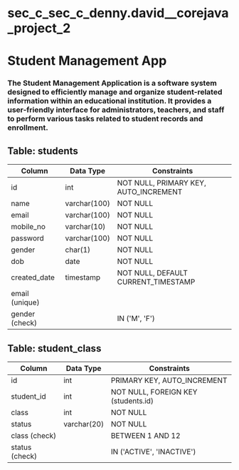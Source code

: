 # sec_c_sec_c_denny.david__corejava_project_2
# Student Management App
### The Student Management Application is a software system designed to efficiently manage and organize student-related information within an educational institution. It provides a user-friendly interface for administrators, teachers, and staff to perform various tasks related to student records and enrollment.

## Table: students

| Column       | Data Type     | Constraints                         |
|--------------|---------------|-------------------------------------|
| id           | int           | NOT NULL, PRIMARY KEY, AUTO_INCREMENT |
| name         | varchar(100)  | NOT NULL                            |
| email        | varchar(100)  | NOT NULL                            |
| mobile_no    | varchar(10)   | NOT NULL                            |
| password     | varchar(100)  | NOT NULL                            |
| gender       | char(1)       | NOT NULL                            |
| dob          | date          | NOT NULL                            |
| created_date | timestamp     | NOT NULL, DEFAULT CURRENT_TIMESTAMP |
| email (unique)|               |                                     |
| gender (check)|               | IN ('M', 'F')                       |

## Table: student_class

| Column      | Data Type | Constraints                           |
|-------------|-----------|---------------------------------------|
| id          | int       | PRIMARY KEY, AUTO_INCREMENT           |
| student_id  | int       | NOT NULL, FOREIGN KEY (students.id)   |
| class       | int       | NOT NULL                              |
| status      | varchar(20)| NOT NULL                              |
| class (check)|          | BETWEEN 1 AND 12                     |
| status (check)|         | IN ('ACTIVE', 'INACTIVE')            |
